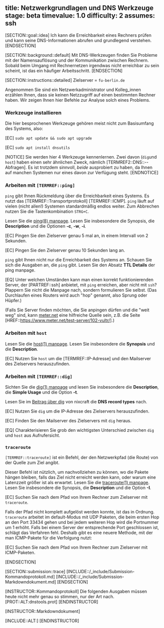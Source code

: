 title: Netzwerkgrundlagen und DNS Werkzeuge
stage: beta
timevalue: 1.0
difficulty: 2
assumes: ssh
---

[SECTION::goal::idea]
Ich kann die Erreichbarkeit eines Rechners prüfen und kann
seine DNS-Informationen abrufen und grundlegend verstehen.
[ENDSECTION]

[SECTION::background::default]
Mit DNS-Werkzeugen finden Sie Probleme mit der Namensauflösung und der Kommunikation zwischen
Rechnern.
Sobald beim Umgang mit Rechnernetzen irgendwas nicht erreichbar zu sein scheint,
ist das ein häufiger Arbeitsschritt.
[ENDSECTION]

[SECTION::instructions::detailed]
<replacement id='dnstools-dnsserver'>
Zielserver = `fu-berlin.de`
</replacement>

Angenommen Sie sind ein Netzwerkadministrator und Kolleg_innen erzählen Ihnen, dass sie keinen
Netzzugriff auf einen bestimmten Rechner haben. 
Wir zeigen Ihnen hier Befehle zur Analyse solch eines Problems.


### Werkzeuge installieren

Die hier besprochenen Werkzeuge gehören meist nicht zum Basisumfang des Systems, also:

[EC] `sudo apt update && sudo apt upgrade`

[EC] `sudo apt install dnsutils`


[NOTICE]
Sie werden hier 4 Werkzeuge kennenlernen.
Zwei davon (`dig`und `host`) haben einen sehr ähnlichen Zweck, nämlich [TERMREF2::DNS::--Abfragen]. 
Es ist trotzdem sinnvoll, _beide_ ausprobiert zu haben, da Ihnen auf manchen Systemen 
nur eines davon zur Verfügung steht.
[ENDNOTICE]


### Arbeiten mit `[TERMREF::ping]`

`ping` gibt Ihnen Rückmeldung über die Erreichbarkeit eines Systems. Es nutzt das 
[TERMREF::Transportprotokoll] [TERMREF::ICMP].
`ping` läuft auf vielen (nicht allen!) Systemen standardmäßig endlos weiter.
Zum Abbrechen nutzen Sie die Tastenkombination `STRG+C`.

Lesen Sie die [ping(8) manpage](https://manpages.debian.org/stable/iputils-ping/ping.8.en.html). 
Lesen Sie insbesondere die Synopsis, die **Description** und die Optionen **-c**, **-w**, **-i**.

[EC] Pingen Sie den Zielserver genau 5 mal an, in einem Intervall von 2 Sekunden.

[EC] Pingen Sie den Zielserver genau 10 Sekunden lang an.

`ping` gibt Ihnen nicht nur die Erreichbarkeit des Systems an. Schauen Sie sich die Ausgaben an,
die `ping` gibt. 
Lesen Sie den Absatz **TTL Details** der ping manpage.

[EQ] Unter welchen Umständen kann man einen korrekt funktionierenden Server,
der [PARTREF::ssh] anbietet, mit `ping` erreichen, aber nicht mit `ssh`?
Plappern Sie nicht die Manpage nach, sondern formulieren Sie selbst.
(Das Durchlaufen eines Routers wird auch "hop" genannt, also Sprung oder Hüpfer.)

(Falls Sie Server finden möchten, die Sie anpingen dürfen und die "weit weg" sind,
kann [meter.net](https://www.meter.net/tools/world-ping-test/) eine hilfreiche Quelle sein,
z.B. die Seite [HREF::https://www.meter.net/test-server/102-vultr/].)


### Arbeiten mit `host`

Lesen Sie die [host(1) manpage](https://manpages.debian.org/stable/bind9-host/host.1.en.html).
Lesen Sie insbesondere die **Synopsis** und die **Description**.

[EC] Nutzen Sie `host` um die [TERMREF::IP-Adresse] und den Mailserver des Zielservers herauszufinden.


### Arbeiten mit `[TERMREF::dig]`

Sichten Sie die [dig(1) manpage](https://linux.die.net/man/1/dig) und lesen Sie insbesondere 
die **Description**, die **Simple Usage** und die Option **-t**.

Lesen Sie im [Beitrag über dig](https://www.cyberciti.biz/faq/linux-unix-dig-command-examples-usage-syntax/) 
von nixcraft die **DNS record types** nach.

[EC] Nutzen Sie `dig` um die IP-Adresse des Zielservers herauszufinden.

[EC] Finden Sie den Mailserver des Zielservers mit `dig` heraus.

[EQ] Charakterisieren Sie grob den wichtigsten Unterschied zwischen `dig` und `host` aus Aufrufersicht.


### `traceroute`

`[TERMREF::traceroute]` ist ein Befehl, der den Netzwerkpfad (die Route) von der Quelle zum Ziel angibt.

Dieser Befehl ist nützlich, um nachvollziehen zu können, wo die Pakete hängen bleiben, 
falls das Ziel nicht erreicht werden kann, oder warum eine Latenzzeit größer ist als erwartet.
Lesen Sie die [traceroute(1) manpage](https://manpages.debian.org/bookworm/traceroute/traceroute.1.en.html). 
Lesen Sie insbesondere die Synopsis, die **Description** und die Option **-I**.

[EC] Suchen Sie nach dem Pfad von Ihrem Rechner zum Zielserver mit `traceroute`.

Falls der Pfad nicht komplett aufgelöst werden konnte, ist das in Ordnung.
`traceroute` arbeitet im default-Modus mit UDP Paketen, die beim ersten Hop an den Port 33434 
gehen und bei jedem weiteren Hop wird die Portnummer um 1 erhöht. 
Falls bei einem Server der entsprechende Port geschlossen ist, schlägt das Verfahren fehl.
Deshalb gibt es eine neuere Methode, mit der man ICMP-Pakete für die Verfolgung nutzt:

[EC] Suchen Sie nach dem Pfad von Ihrem Rechner zum Zielserver mit ICMP-Paketen.

[ENDSECTION]

[SECTION::submission::trace]
[INCLUDE::/_include/Submission-Kommandoprotokoll.md]
[INCLUDE::/_include/Submission-Markdowndokument.md]
[ENDSECTION]

[INSTRUCTOR::Kommandoprotokoll]
Die folgenden Ausgaben müssen heute nicht mehr genau so stimmen, nur der Art nach.
[PROT::ALT:dnstools.prot] 
[ENDINSTRUCTOR]

[INSTRUCTOR::Markdowndokument]

[INCLUDE::ALT:]
[ENDINSTRUCTOR]
